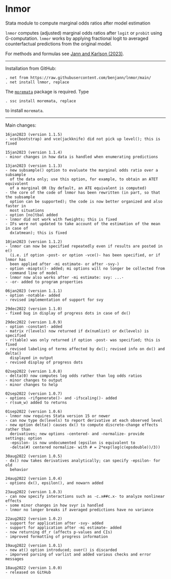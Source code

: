 # lnmor
Stata module to compute marginal odds ratios after model estimation

`lnmor` computes (adjusted) marginal odds ratios after `logit` or `probit`
using G-computation. `lnmor` works by applying fractional logit to averaged
counterfactual predictions from the original model.

For methods and formulas see [Jann and Karlson (2023)](https://ideas.repec.org/p/bss/wpaper/44.html).

---

Installation from GitHub:

    . net from https://raw.githubusercontent.com/benjann/lnmor/main/
    . net install lnmor, replace

The [`moremata`](https://github.com/benjann/moremata) package is required.
Type

    . ssc install moremata, replace

to install `moremata`.

---

Main changes:

    16jan2023 (version 1.1.5)
    - vce(bootstrap) and vce(jackknife) did not pick up level(); this is fixed

    15jan2023 (version 1.1.4)
    - minor changes in how data is handled when enumerating predictions

    13jan2023 (version 1.1.3)
    - new subsample() option to evaluate the marginal odds ratio over a subsample
      of the data only; use this option, for example, to obtain an ATET equivalent
      of a marginal OR (by default, an ATE equivalent is computed)
    - the core of the code of lnmor has been rewritten (in part, so that the subsample
      option can be supported); the code is now better organized and also faster in
      most situations
    - option [no]tbal added
    - lnmor did not work with fweights; this is fixed
    - IFs were not updated to take account of the estimation of the mean in case of
      dx(atmean); this is fixed

    10jan2023 (version 1.1.2)
    - lnmor can now be specified repeatedly even if results are posted in e()
      (i.e. if option -post- or option -vce()- has been specified, or if lnmor has
      been applied after -mi estimate- or after -svy-)
    - option -miopts()- added; mi options will no longer be collected from
      command line of model
    - lnmor now also works after -mi estimate: svy: ...-
    - -or- added to program properties

    06jan2023 (version 1.1.1)
    - option -notable- added
    - revised implementation of support for svy

    29dec2022 (version 1.1.0)
    - fixed bug in display of progress dots in case of dx()

    29dec2022 (version 1.0.9)
    - option -constant- added
    - matrix r(levels) now returned if dx(numlist) or dx(levels) is specified
    - r(table) was only returned if option -post- was specified; this is fixed
    - revised labeling of terms affected by dx(); revised info on dx() and delta()
      displayed in output
    - revised display of progress dots

    02sep2022 (version 1.0.8)
    - delta(0) now computes log odds rather than log odds ratios
    - minor changes to output
    - minor changes to help

    02sep2022 (version 1.0.7)
    - options -rifgenerate()- and -ifscaling()- added
    - r(sum_w) added to returns
    
    01sep2022 (version 1.0.6)
    - lnmor now requires Stata version 15 or newer
    - can now type dx(levels) to report derivative at each observed level
    - new option delta() causes dx() to compute discrete-change effects rather than
      derivatives; new options -centered- and -normalize- provide settings; option
      -epsilon- is now undocumented (epsilon is equivalent to
      -delta(#) centered normalize- with # = 2*exp(log(c(epsdouble))/3))

    30aug2022 (version 1.0.5)
    - dx() now takes derivatives analytically; can specify -epsilon- for old
      behavior
    
    24aug2022 (version 1.0.4)
    - options dx(), epsilon(), and nowarn added

    23aug2022 (version 1.0.3)
    - can now specify interactions such as -c.x##c.x- to analyze nonlinear effects
    - some minor changes in how svyr is handled
    - lnmor no longer breaks if averaged predictions have no variance

    22aug2022 (version 1.0.2)
    - support for application after -svy- added
    - support for application after -mi estimate- added
    - now returning df_r (affects p-values and CIs)
    - improved formatting of progress information

    19aug2022 (version 1.0.1)
    - new at() option introduced; over() is discarded
    - imporved parsing of varlist and added various checks and error messages

    18aug2022 (version 1.0.0)
    - released on GitHub
